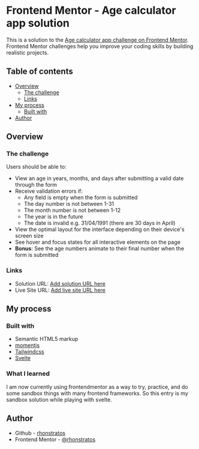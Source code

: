 # Frontend Mentor - Age calculator app solution

This is a solution to the [Age calculator app challenge on Frontend Mentor](https://www.frontendmentor.io/challenges/age-calculator-app-dF9DFFpj-Q). Frontend Mentor challenges help you improve your coding skills by building realistic projects. 

## Table of contents

- [Overview](#overview)
  - [The challenge](#the-challenge) 
  - [Links](#links)
- [My process](#my-process)
  - [Built with](#built-with)  
- [Author](#author) 

## Overview

### The challenge

Users should be able to:

- View an age in years, months, and days after submitting a valid date through the form
- Receive validation errors if:
  - Any field is empty when the form is submitted
  - The day number is not between 1-31
  - The month number is not between 1-12
  - The year is in the future
  - The date is invalid e.g. 31/04/1991 (there are 30 days in April)
- View the optimal layout for the interface depending on their device's screen size
- See hover and focus states for all interactive elements on the page
- **Bonus**: See the age numbers animate to their final number when the form is submitted 

### Links

- Solution URL: [Add solution URL here](https://your-solution-url.com)
- Live Site URL: [Add live site URL here](https://frontendmentor-age-calculator-svelte-app.vercel.app/)

## My process

### Built with

- Semantic HTML5 markup
- [momentjs](https://www.npmjs.com/package/moment)
- [Tailwindcss](https://tailwindcss.com/)  
- [Svelte](https://svelte.dev/) 

### What I learned

I am now currently using frontendmentor as a way to try, practice, and do some sandbox things with many frontend frameworks. So this entry is my sandbox solution while playing with svelte. 
 

## Author

- Github - [rhonstratos](https://github.com/rhonstratos)
- Frontend Mentor - [@rhonstratos](https://www.frontendmentor.io/profile/rhonstratos) 